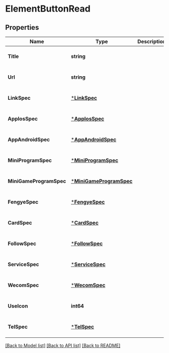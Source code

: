 # ElementButtonRead

## Properties
Name | Type | Description | Notes
------------ | ------------- | ------------- | -------------
**Title** | **string** |  | [optional] [default to null]
**Url** | **string** |  | [optional] [default to null]
**LinkSpec** | [***LinkSpec**](link_spec.md) |  | [optional] [default to null]
**AppIosSpec** | [***AppIosSpec**](app_ios_spec.md) |  | [optional] [default to null]
**AppAndroidSpec** | [***AppAndroidSpec**](app_android_spec.md) |  | [optional] [default to null]
**MiniProgramSpec** | [***MiniProgramSpec**](mini_program_spec.md) |  | [optional] [default to null]
**MiniGameProgramSpec** | [***MiniGameProgramSpec**](mini_game_program_spec.md) |  | [optional] [default to null]
**FengyeSpec** | [***FengyeSpec**](fengye_spec.md) |  | [optional] [default to null]
**CardSpec** | [***CardSpec**](card_spec.md) |  | [optional] [default to null]
**FollowSpec** | [***FollowSpec**](follow_spec.md) |  | [optional] [default to null]
**ServiceSpec** | [***ServiceSpec**](service_spec.md) |  | [optional] [default to null]
**WecomSpec** | [***WecomSpec**](wecom_spec.md) |  | [optional] [default to null]
**UseIcon** | **int64** |  | [optional] [default to null]
**TelSpec** | [***TelSpec**](tel_spec.md) |  | [optional] [default to null]

[[Back to Model list]](../README.md#documentation-for-models) [[Back to API list]](../README.md#documentation-for-api-endpoints) [[Back to README]](../README.md)


